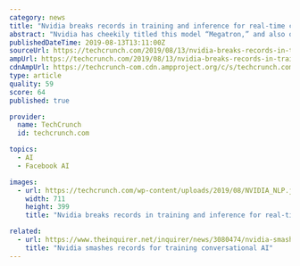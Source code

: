 ```yaml
---
category: news
title: "Nvidia breaks records in training and inference for real-time conversational AI"
abstract: "Nvidia has cheekily titled this model “Megatron,” and also offered up the PyTorch code it used to train this model so that others can train their own similar, massive Transformer-based ..."
publishedDateTime: 2019-08-13T13:11:00Z
sourceUrl: https://techcrunch.com/2019/08/13/nvidia-breaks-records-in-training-and-inference-for-real-time-conversational-ai/
ampUrl: https://techcrunch.com/2019/08/13/nvidia-breaks-records-in-training-and-inference-for-real-time-conversational-ai/amp/
cdnAmpUrl: https://techcrunch-com.cdn.ampproject.org/c/s/techcrunch.com/2019/08/13/nvidia-breaks-records-in-training-and-inference-for-real-time-conversational-ai/amp/
type: article
quality: 59
score: 64
published: true

provider:
  name: TechCrunch
  id: techcrunch.com

topics:
  - AI
  - Facebook AI

images:
  - url: https://techcrunch.com/wp-content/uploads/2019/08/NVIDIA_NLP.jpg?w=711
    width: 711
    height: 399
    title: "Nvidia breaks records in training and inference for real-time conversational AI"

related:
  - url: https://www.theinquirer.net/inquirer/news/3080474/nvidia-smashes-records-for-training-conversational-ai
    title: "Nvidia smashes records for training conversational AI"
---
```

